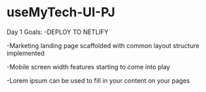 # useMyTech-UI-PJ

Day 1 Goals:
-DEPLOY TO NETLIFY

-Marketing landing page scaffolded with common layout structure implemented

-Mobile screen width features starting to come into play

-Lorem ipsum can be used to fill in your content on your pages

